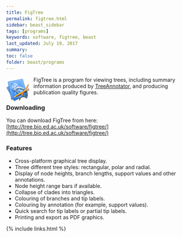 ```yaml
---
title: FigTree
permalink: figtree.html
sidebar: beast_sidebar
tags: [programs]
keywords: software, figtree, beast
last_updated: July 19, 2017
summary: 
toc: false
folder: beast/programs
---
```


<div style="float: left;" >
<img style="max-width: 64px; margin: 4px 10px 0px 0px" src="/images/figtree-icon.png" alt="logo" />
</div>
<div class="summary" style="border-left: none">
FigTree is a program for viewing trees, including summary information produced by <a href="treeannotator">TreeAnnotator</a>, and producing publication quality figures.
</div>

### Downloading

You can download FigTree from here: [http://tree.bio.ed.ac.uk/software/figtree/](http://tree.bio.ed.ac.uk/software/figtree/)

### Features
- Cross-platform graphical tree display.
- Three different tree styles: rectangular, polar and radial.
- Display of node heights, branch lengths, support values and other annotations.
- Node height range bars if available.
- Collapse of clades into triangles.
- Colouring of branches and tip labels.
- Colouring by annotation (for example, support values).
- Quick search for tip labels or partial tip labels.
- Printing and export as PDF graphics.

{% include links.html %}